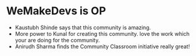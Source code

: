 # WeMakeDevs is OP

- Kaustubh Shinde says that this community is amazing.
- More power to Kunal for creating this community. love the work which your are doing for the community.
- Anirudh Sharma finds the Community Classroom initiative really great!
